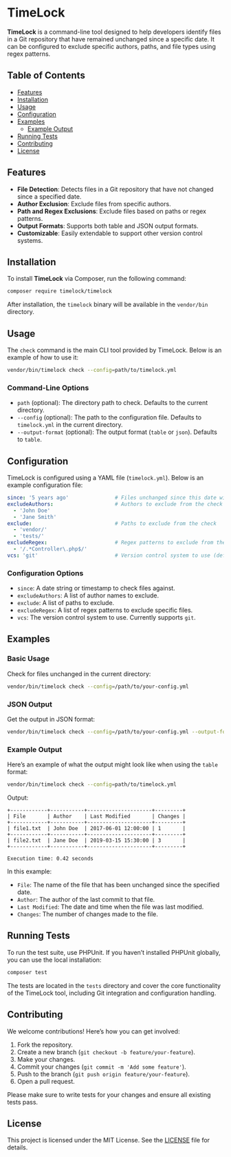 # TimeLock

**TimeLock** is a command-line tool designed to help developers identify files in a Git repository that have remained unchanged since a specific date. It can be configured to exclude specific authors, paths, and file types using regex patterns.

## Table of Contents

- [Features](#features)
- [Installation](#installation)
- [Usage](#usage)
- [Configuration](#configuration)
- [Examples](#examples)
  - [Example Output](#example-output)
- [Running Tests](#running-tests)
- [Contributing](#contributing)
- [License](#license)

## Features

- **File Detection**: Detects files in a Git repository that have not changed since a specified date.
- **Author Exclusion**: Exclude files from specific authors.
- **Path and Regex Exclusions**: Exclude files based on paths or regex patterns.
- **Output Formats**: Supports both table and JSON output formats.
- **Customizable**: Easily extendable to support other version control systems.

## Installation

To install **TimeLock** via Composer, run the following command:

```bash
composer require timelock/timelock
```

After installation, the `timelock` binary will be available in the `vendor/bin` directory.

## Usage

The `check` command is the main CLI tool provided by TimeLock. Below is an example of how to use it:

```bash
vendor/bin/timelock check --config=path/to/timelock.yml
```

### Command-Line Options

- `path` (optional): The directory path to check. Defaults to the current directory.
- `--config` (optional): The path to the configuration file. Defaults to `timelock.yml` in the current directory.
- `--output-format` (optional): The output format (`table` or `json`). Defaults to `table`.

## Configuration

TimeLock is configured using a YAML file (`timelock.yml`). Below is an example configuration file:

```yaml
since: '5 years ago'               # Files unchanged since this date will be flagged
excludeAuthors:                    # Authors to exclude from the check
  - 'John Doe'
  - 'Jane Smith'
exclude:                           # Paths to exclude from the check
  - 'vendor/'
  - 'tests/'
excludeRegex:                      # Regex patterns to exclude from the check
  - '/.*Controller\.php$/'
vcs: 'git'                         # Version control system to use (default is 'git')
```

### Configuration Options

- `since`: A date string or timestamp to check files against.
- `excludeAuthors`: A list of author names to exclude.
- `exclude`: A list of paths to exclude.
- `excludeRegex`: A list of regex patterns to exclude specific files.
- `vcs`: The version control system to use. Currently supports `git`.

## Examples

### Basic Usage

Check for files unchanged in the current directory:

```bash
vendor/bin/timelock check --config=/path/to/your-config.yml
```

### JSON Output

Get the output in JSON format:

```bash
vendor/bin/timelock check --config=/path/to/your-config.yml --output-format=json
```

### Example Output

Here’s an example of what the output might look like when using the `table` format:

```bash
vendor/bin/timelock check --config=path/to/timelock.yml
```

Output:

```
+------------+-----------+---------------------+---------+
| File       | Author    | Last Modified       | Changes |
+------------+-----------+---------------------+---------+
| file1.txt  | John Doe  | 2017-06-01 12:00:00 | 1       |
+------------+-----------+---------------------+---------+
| file2.txt  | Jane Doe  | 2019-03-15 15:30:00 | 3       |
+------------+-----------+---------------------+---------+

Execution time: 0.42 seconds
```

In this example:

- `File`: The name of the file that has been unchanged since the specified date.
- `Author`: The author of the last commit to that file.
- `Last Modified`: The date and time when the file was last modified.
- `Changes`: The number of changes made to the file.

## Running Tests

To run the test suite, use PHPUnit. If you haven’t installed PHPUnit globally, you can use the local installation:

```bash
composer test
```

The tests are located in the `tests` directory and cover the core functionality of the TimeLock tool, including Git integration and configuration handling.

## Contributing

We welcome contributions! Here’s how you can get involved:

1. Fork the repository.
2. Create a new branch (`git checkout -b feature/your-feature`).
3. Make your changes.
4. Commit your changes (`git commit -m 'Add some feature'`).
5. Push to the branch (`git push origin feature/your-feature`).
6. Open a pull request.

Please make sure to write tests for your changes and ensure all existing tests pass.

## License

This project is licensed under the MIT License. See the [LICENSE](LICENSE) file for details.